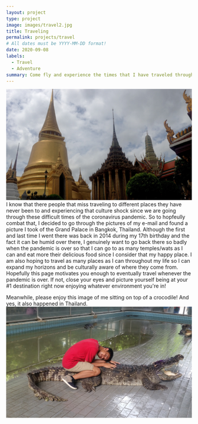 ```yaml
---
layout: project
type: project
image: images/travel2.jpg
title: Traveling
permalink: projects/travel
# All dates must be YYYY-MM-DD format!
date: 2020-09-08
labels:
  - Travel
  - Adventure
summary: Come fly and experience the times that I have traveled throughout my life!
---
```

<img class="ui right floated image" src="../images/travel.jpg">
I know that there people that miss traveling to different places they have never been to and experiencing that culture shock since we are going through these difficult times of the coronavirus pandemic.  So to hopfeully combat that, I decided to go through the pictures of my e-mail and found a picture I took of the Grand Palace in Bangkok, Thailand.  Although the first and last time I went there was back in 2014 during my 17th birthday and the fact it can be humid over there, I genuinely want to go back there so badly when the pandemic is over so that I can go to as many temples/wats as I can and eat more their delicious food since I consider that my happy place.  I am also hoping to travel as many places as I can throughout my life so I can expand my horizons and be culturally aware of where they come from.  Hopefully this page motivates you enough to eventually travel whenever the pandemic is over.  If not, close your eyes and picture yourself being at your #1 destination right now enjoying whatever environment you're in!

Meanwhile, please enjoy this image of me sitting on top of a crocodile!  And yes, it also happened in Thailand.
<img class="ui image" src="../images/travel3.jpg">
